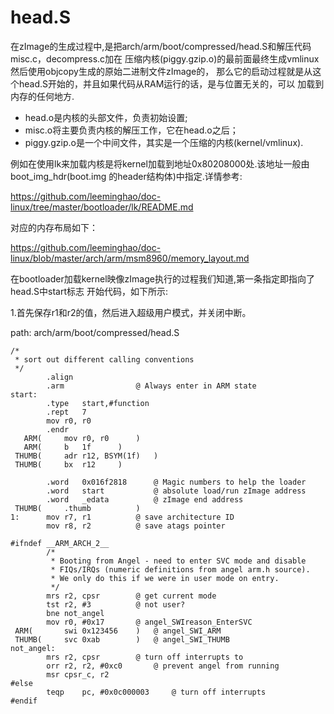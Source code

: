 head.S
========================================

在zImage的生成过程中,是把arch/arm/boot/compressed/head.S和解压代码misc.c，decompress.c加在
压缩内核(piggy.gzip.o)的最前面最终生成vmlinux然后使用objcopy生成的原始二进制文件zImage的，
那么它的启动过程就是从这个head.S开始的，并且如果代码从RAM运行的话，是与位置无关的，可以
加载到内存的任何地方.

* head.o是内核的头部文件，负责初始设置;
* misc.o将主要负责内核的解压工作，它在head.o之后；
* piggy.gzip.o是一个中间文件，其实是一个压缩的内核(kernel/vmlinux).

例如在使用lk来加载内核是将kernel加载到地址0x80208000处.该地址一般由boot_img_hdr(boot.img
的header结构体)中指定.详情参考:

https://github.com/leeminghao/doc-linux/tree/master/bootloader/lk/README.md

对应的内存布局如下：

https://github.com/leeminghao/doc-linux/blob/master/arch/arm/msm8960/memory_layout.md

在bootloader加载kernel映像zImage执行的过程我们知道,第一条指定即指向了head.S中start标志
开始代码，如下所示:

1.首先保存r1和r2的值，然后进入超级用户模式，并关闭中断。

path: arch/arm/boot/compressed/head.S
```
/*
 * sort out different calling conventions
 */
		.align
		.arm				@ Always enter in ARM state
start:
		.type	start,#function
		.rept	7
		mov	r0, r0
		.endr
   ARM(		mov	r0, r0		)
   ARM(		b	1f		)
 THUMB(		adr	r12, BSYM(1f)	)
 THUMB(		bx	r12		)

		.word	0x016f2818		@ Magic numbers to help the loader
		.word	start			@ absolute load/run zImage address
		.word	_edata			@ zImage end address
 THUMB(		.thumb			)
1:		mov	r7, r1			@ save architecture ID
		mov	r8, r2			@ save atags pointer

#ifndef __ARM_ARCH_2__
		/*
		 * Booting from Angel - need to enter SVC mode and disable
		 * FIQs/IRQs (numeric definitions from angel arm.h source).
		 * We only do this if we were in user mode on entry.
		 */
		mrs	r2, cpsr		@ get current mode
		tst	r2, #3			@ not user?
		bne	not_angel
		mov	r0, #0x17		@ angel_SWIreason_EnterSVC
 ARM(		swi	0x123456	)	@ angel_SWI_ARM
 THUMB(		svc	0xab		)	@ angel_SWI_THUMB
not_angel:
		mrs	r2, cpsr		@ turn off interrupts to
		orr	r2, r2, #0xc0		@ prevent angel from running
		msr	cpsr_c, r2
#else
		teqp	pc, #0x0c000003		@ turn off interrupts
#endif
```

